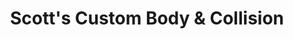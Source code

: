 ---
title: "Scott's Custom Body & Collision"
url: /manitowoc/scotts-custom-body-and-collision/
shop: car repair
---
